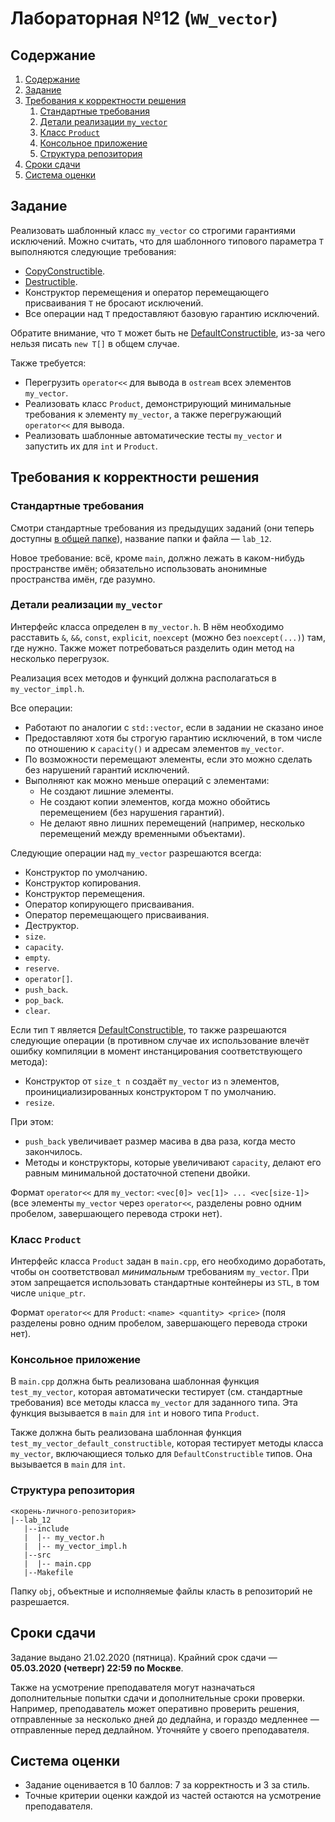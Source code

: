 # Лабораторная №12 (`WW_vector`)

## Содержание
1. [Содержание](#содержание)
1. [Задание](#задание)
1. [Требования к корректности решения](#требования-к-корректности-решения)
    1. [Стандартные требования](#стандартные-требования)
    1. [Детали реализации `my_vector`](#детали-реализации-my_vector)
    1. [Класс `Product`](#класс-product)
    1. [Консольное приложение](#консольное-приложение)
    1. [Структура репозитория](#структура-репозитория)
1. [Сроки сдачи](#сроки-сдачи)
1. [Система оценки](#система-оценки)

## Задание
Реализовать шаблонный класс `my_vector` со строгими гарантиями исключений.
Можно считать, что для шаблонного типового параметра `T` выполняются следующие требования:

* [CopyConstructible](https://en.cppreference.com/w/cpp/named_req/CopyConstructible).
* [Destructible](https://en.cppreference.com/w/cpp/named_req/Destructible).
* Конструктор перемещения и оператор перемещающего присваивания `T` не бросают исключений.
* Все операции над `T` предоставляют базовую гарантию исключений.

Обратите внимание, что `T` может быть не [DefaultConstructible](https://en.cppreference.com/w/cpp/named_req/DefaultConstructible),
из-за чего нельзя писать `new T[]` в общем случае.

Также требуется:

* Перегрузить `operator<<` для вывода в `ostream` всех элементов `my_vector`.
* Реализовать класс `Product`, демонстрирующий минимальные требования к элементу `my_vector`,
  а также перегружающий `operator<<` для вывода.
* Реализовать шаблонные автоматические тесты `my_vector` и запустить их для `int` и `Product`.

## Требования к корректности решения
### Стандартные требования
Смотри стандартные требования из предыдущих заданий (они теперь доступны [в общей папке](../tasks-common)), название папки и файла — `lab_12`.

Новое требование: всё, кроме `main`, должно лежать в каком-нибудь пространстве имён; обязательно использовать анонимные пространства имён, где разумно.

### Детали реализации `my_vector`
Интерфейс класса определен в `my_vector.h`.
В нём необходимо расставить `&`, `&&`, `const`, `explicit`, `noexcept` (можно без `noexcept(...)`) там, где нужно.
Также может потребоваться разделить один метод на несколько перегрузок.

Реализация всех методов и функций должна располагаться в `my_vector_impl.h`.

Все операции:

* Работают по аналогии с `std::vector`, если в задании не сказано иное
* Предоставляют хотя бы строгую гарантию исключений, в том числе по отношению к `capacity()` и адресам элементов `my_vector`.
* По возможности перемещают элементы, если это можно сделать без нарушений гарантий исключений.
* Выполняют как можно меньше операций с элементами:
  * Не создают лишние элементы.
  * Не создают копии элементов, когда можно обойтись перемещением (без нарушения гарантий).
  * Не делают явно лишних перемещений (например, несколько перемещений между временными объектами).

Следующие операции над `my_vector` разрешаются всегда:

* Конструктор по умолчанию.
* Конструктор копирования.
* Конструктор перемещения.
* Оператор копирующего присваивания.
* Оператор перемещающего присваивания.
* Деструктор.
* `size`.
* `capacity`.
* `empty`.
* `reserve`.
* `operator[]`.
* `push_back`.
* `pop_back`.
* `clear`.

Если тип `T` является [DefaultConstructible](https://en.cppreference.com/w/cpp/named_req/DefaultConstructible),
то также разрешаются следующие операции (в противном случае их использование влечёт ошибку компиляции
в момент инстанцирования соответствующего метода):

* Конструктор от `size_t n` создаёт `my_vector` из `n` элементов, проинициализированных
  конструктором `T` по умолчанию.
* `resize`.

При этом:

* `push_back` увеличивает размер масива в два раза, когда место закончилось.
* Методы и конструкторы, которые увеличивают `capacity`,
  делают его равным минимальной достаточной степени двойки.

Формат `operator<<` для `my_vector`: `<vec[0]> vec[1]> ... <vec[size-1]>` (все элементы `my_vector` через `operator<<`,
разделены ровно одним пробелом, завершающего перевода строки нет).

### Класс `Product`
Интерфейс класса `Product` задан в `main.cpp`, его необходимо доработать,
чтобы он соответствовал *минимальным* требованиям `my_vector`.
При этом запрещается использовать стандартные контейнеры из `STL`,
в том числе `unique_ptr`.

Формат `operator<<` для `Product`: `<name> <quantity> <price>` (поля разделены ровно одним пробелом,
завершающего перевода строки нет).

### Консольное приложение
В `main.cpp` должна быть реализована шаблонная функция `test_my_vector`,
которая автоматически тестирует (см. стандартные требования) все методы класса `my_vector` для заданного типа.
Эта функция вызывается в `main` для `int` и нового типа `Product`.

Также должна быть реализована шаблонная функция `test_my_vector_default_constructible`,
которая тестирует методы класса `my_vector`, включающиеся только для `DefaultConstructible` типов.
Она вызывается в `main` для `int`.

### Структура репозитория
```
<корень-личного-репозитория>
|--lab_12
   |--include
   |  |-- my_vector.h
   |  |-- my_vector_impl.h
   |--src
   |  |-- main.cpp
   |--Makefile
```

Папку `obj`, объектные и исполняемые файлы класть в репозиторий не разрешается.

## Сроки сдачи
Задание выдано 21.02.2020 (пятница).
Крайний срок сдачи — **05.03.2020 (четверг) 22:59 по Москве**.

Также на усмотрение преподавателя могут назначаться дополнительные попытки сдачи и дополнительные сроки
проверки.
Например, преподаватель может оперативно проверить решения, отправленные за несколько дней до дедлайна,
и гораздо медленнее — отправленные перед дедлайном.
Уточняйте у своего преподавателя.

## Система оценки
* Задание оценивается в 10 баллов: 7 за корректность и 3 за стиль.
* Точные критерии оценки каждой из частей остаются на усмотрение преподавателя.
